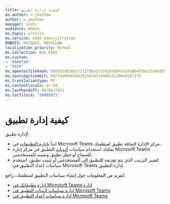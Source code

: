 ```yaml
---
title: كيفية إدارة تطبيق
ms.author: v-jmathew
author: v-jmathew
manager: scotv
audience: Admin
ms.topic: article
ms.service: o365-administration
ROBOTS: NOINDEX, NOFOLLOW
localization_priority: Normal
ms.collection: Adm_O365
ms.custom:
- "9000730"
- "9439"
ms.openlocfilehash: 5481d1d63e6cf1f2fdbe1c17420dd041e5fe8b4f5be17a891b9e0bf871d27baf
ms.sourcegitcommit: b5f7da89a650d2915dc652449623c78be6247175
ms.translationtype: MT
ms.contentlocale: ar-SA
ms.lasthandoff: 08/05/2021
ms.locfileid: "54002071"
---
```

# <a name="how-to-manage-an-app"></a>كيفية إدارة تطبيق

لإدارة تطبيق:

- ابدأ [بإدارة التطبيقات](https://admin.teams.microsoft.com/policies/manage-apps) في Microsoft Teams مركز الإدارة لإضافة تطبيق لمنظمتك.
- يمكنك استخدام سياسات [أذونات](https://admin.teams.microsoft.com/policies/app-permission) التطبيق في مركز إدارة Microsoft Teams للسماح أو حظر تطبيق وتعيينه للمستخدمين.
- لتغيير الترتيب الذي يتم تقديمه للتطبيق إلى المستخدمين [](https://admin.teams.microsoft.com/policies/app-setup) أو تثبيت تطبيق، استخدم سياسات إعداد التطبيق في Microsoft Teams إدارة التطبيق.

لمزيد من المعلومات حول إنشاء سياسات التطبيق لمنظمتك، راجع:

- [إدارة تطبيقاتك في Microsoft Teams إدارة](https://docs.microsoft.com/MicrosoftTeams/manage-apps)
- [إدارة سياسات أذونات التطبيق في Microsoft Teams](https://docs.microsoft.com/microsoftteams/teams-app-permission-policies)
- [إدارة سياسات إعداد التطبيق في Microsoft Teams](https://docs.microsoft.com/microsoftteams/teams-app-setup-policies)
